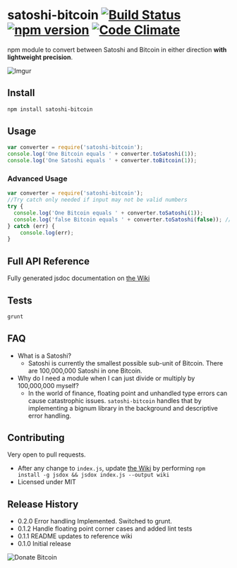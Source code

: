 # satoshi-bitcoin [![Build Status](https://travis-ci.org/dawsonbotsford/satoshi-bitcoin.svg?branch=master)](https://travis-ci.org/dawsonbotsford/satoshi-bitcoin) [![npm version](https://badge.fury.io/js/satoshi-bitcoin.svg)](http://badge.fury.io/js/satoshi-bitcoin) [![Code Climate](https://codeclimate.com/github/dawsonbotsford/satoshi-bitcoin/badges/gpa.svg)](https://codeclimate.com/github/dawsonbotsford/satoshi-bitcoin)
npm module to convert between Satoshi and Bitcoin in either direction <b>with lightweight precision</b>.

![Imgur](http://i.imgur.com/NVtoghP.gif)

## Install
```bash
npm install satoshi-bitcoin
```

## Usage
```javascript
var converter = require('satoshi-bitcoin');
console.log('One Bitcoin equals ' + converter.toSatoshi(1));
console.log('One Satoshi equals ' + converter.toBitcoin(1));
```

### Advanced Usage
```javascript
var converter = require('satoshi-bitcoin');
//Try catch only needed if input may not be valid numbers
try {
  console.log('One Bitcoin equals ' + converter.toSatoshi(1));
  console.log('false Bitcoin equals ' + converter.toSatoshi(false)); //Throw TypeError
} catch (err) {
	console.log(err);
}
```

## Full API Reference
Fully generated jsdoc documentation on [the Wiki](https://github.com/dawsonbotsford/satoshi-bitcoin/blob/master/wiki/index.md)

## Tests
```bash
grunt
```
## FAQ
* What is a Satoshi?
	* Satoshi is currently the smallest possible sub-unit of Bitcoin. There are 100,000,000 Satoshi in one Bitcoin.
* Why do I need a module when I can just divide or multiply by 100,000,000 myself?
	* In the world of finance, floating point and unhandled type errors can cause catastrophic issues. ```satoshi-bitcoin``` handles that by implementing a bignum library in the background and descriptive error handling.

## Contributing
Very open to pull requests.

* After any change to ```index.js```, update [the Wiki](https://github.com/dawsonbotsford/satoshi-bitcoin/blob/master/wiki/index.md) by performing ```npm install -g jsdox && jsdox index.js --output wiki```
* Licensed under MIT

## Release History
* 0.2.0 Error handling Implemented. Switched to grunt.
* 0.1.2 Handle floating point corner cases and added lint tests
* 0.1.1 README updates to reference wiki
* 0.1.0 Initial release

![Donate Bitcoin](https://img.shields.io/badge/Donate%20BTC%20-16VpU9eZgQv8YfZ8WJo5XX2Qwybny9WAqf-ff69b4.svg)
